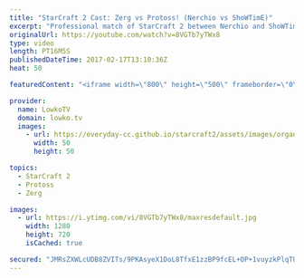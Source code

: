 ```yaml
---
title: "StarCraft 2 Cast: Zerg vs Protoss! (Nerchio vs ShoWTimE)"
excerpt: "Professional match of StarCraft 2 between Nerchio and ShoWTimE. Subscribe for more videos: http://lowko.tv/youtube More StarCraft 2 Casts: https://goo.gl/QPyS3B  This is a macro focused game where both players manage to get very large armies out. However, it is played on one of the smaller and more difficult"
originalUrl: https://youtube.com/watch?v=8VGTb7yTWx8
type: video
length: PT16M5S
publishedDateTime: 2017-02-17T13:10:36Z
heat: 50

featuredContent: "<iframe width=\"800\" height=\"500\" frameborder=\"0\" src=\"https://www.youtube.com/embed/8VGTb7yTWx8\" allow=\"accelerometer; autoplay; encrypted-media; gyroscope; picture-in-picture\" allowfullscreen></iframe>"

provider:
  name: LowkoTV
  domain: lowko.tv
  images:
    - url: https://everyday-cc.github.io/starcraft2/assets/images/organizations/lowko.tv-50x50.jpg
      width: 50
      height: 50

topics:
  - StarCraft 2
  - Protoss
  - Zerg

images:
  - url: https://i.ytimg.com/vi/8VGTb7yTWx8/maxresdefault.jpg
    width: 1280
    height: 720
    isCached: true

secured: "JMRsZXWLcUDB8ZVITs/9PKAsyeX1DoL8TfxE1zzBP9fcEL+OP+1vuyzkPlqTU+FYO12GjEzzH/JAJdW2bnKzSzUODd+IyVIfyHvJW0DjEWMlrTvlXEWbpC3FF2CNJRuDbWxKMM+LLFaknkKAcnPfc4arjhtxkes9MD1qBabzOCdMtOVYP6zqtfOS9Bo9KlSLgpmMqnPWMbTikxCivEMwVykGhNFt19+GKSps4kN/JR46uJeqmj7UC33G6jcv4CvMilYZeZM9dhkW5ykkpe+wsqkUFN4Y+k5cNYVL5ZHqFwqQeTjr4m+4QMySXPid9BjJKjzcZUVKmiFKdYTObeWkNW7WzE2GVJlcMoFk5CBv1+Vl+faT2ncrArDd78EiXZznK76XLA306j4rBeSwqEsy7C0K0acIh2dswoaY6CBTRfc=;MLDE9pqu/W234VxE1sH/mw=="
---
```


